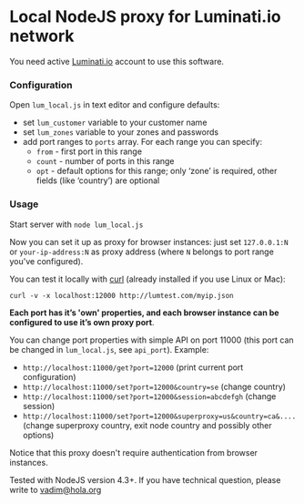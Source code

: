 # Local NodeJS proxy for Luminati.io network

You need active [Luminati.io](http://luminati.io/?cam=github) account to use this software.

### Configuration

Open `lum_local.js` in text editor and configure defaults:

* set `lum_customer` variable to your customer name
* set `lum_zones` variable to your zones and passwords
* add port ranges to `ports` array. For each range you can specify:
  * `from` - first port in this range
  * `count` - number of ports in this range
  * `opt` - default options for this range; only ‘zone’ is required, other fields (like ‘country’) are optional

### Usage

Start server with `node lum_local.js`

Now you can set it up as proxy for browser instances: just set `127.0.0.1:N` or `your-ip-address:N` as proxy address (where `N` belongs to port range you've configured).

You can test it locally with [curl](curl) (already installed if you use Linux or Mac):

```curl -v -x localhost:12000 http://lumtest.com/myip.json```

**Each port has it’s 'own' properties, and each browser instance can be configured to use it’s own proxy port**. 

You can change port properties with simple API on port 11000 (this port can be changed in `lum_local.js`, see `api_port`). Example:

* `http://localhost:11000/get?port=12000` (print current port configuration)
* `http://localhost:11000/set?port=12000&country=se` (change country)
* `http://localhost:11000/set?port=12000&session=abcdefgh` (change session)
* `http://localhost:11000/set?port=12000&superproxy=us&country=ca&....` (change superproxy country, exit node country and possibly other options)

Notice that this proxy doesn't require authentication from browser instances.

Tested with NodeJS version 4.3+. If you have technical question, please write to <vadim@hola.org>
